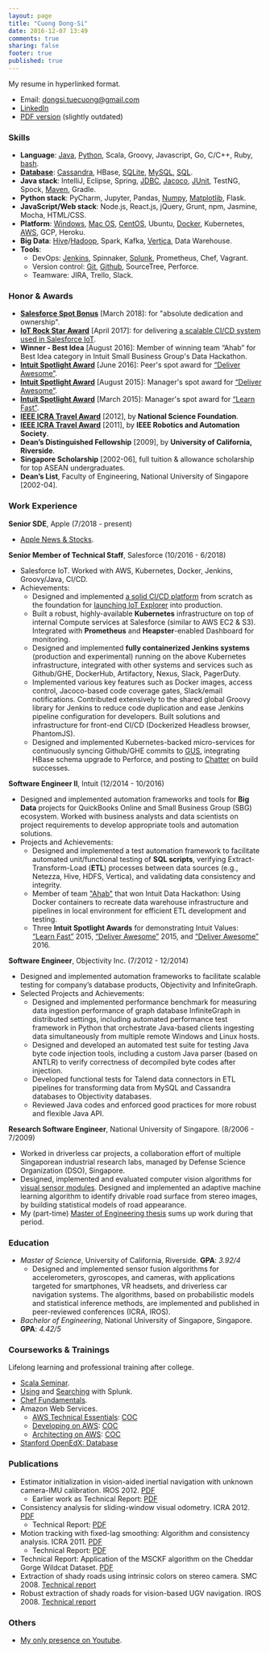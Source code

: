 ```yaml
---
layout: page
title: "Cuong Dong-Si"
date: 2016-12-07 13:49
comments: true
sharing: false
footer: true
published: true
---
```


My resume in hyperlinked format.

* Email: dongsi.tuecuong@gmail.com
* [LinkedIn](https://www.linkedin.com/in/cuong-dong-si-479b326)
* [PDF version](/download/Resume.pdf) (slightly outdated)

<!--
Checklist:

1. Unify the following versions: LinkedIn, PDF, Web (github.io).
2. Enable Publications section?
3. Compare Skills section vs Blog categories.
-->

### Skills

<!--
Want to do: Javascript, Go
-->
<!-- SKIPPED:
* Languages: Matlab, [Perl](/blog/categories/perl/).
* Database: XPath, XQuery.
* Java stack: 
  * Libraries: Guava, SLF4J, JCommander, [Swing](https://github.com/tdongsi/java/tree/master/my.vip.applets)
  * Build: Ant, sbt (Scala)
  * Test: Gatling, JMeter, JMockit, RestAssured.
* Python stack: PyPI, virtualenv.
* **Ruby stack**: rake, Gem/Bundle, Rails.
* JavaScript stack: ExpressJS, MongoDB.
* Others: ANTLR, Boost, OpenCV, Eigen
* Platform: SunOS, HP-UX
* Big Data:
Dimensional Modeling (Kimball)
Netezza
Tableau
* Tools:
  * DevOps: Datadog, SonarQube, Nexus
  * Teamware: MediaWiki, Confluence
  * Version control: Subversion
  * IDE: Visual Studio
-->
* **Language**: 
  [Java](/blog/categories/java/),
  [Python](/blog/categories/python/), 
  Scala, Groovy, Javascript, 
  Go, C/C++,
  Ruby,
  [bash](/blog/categories/bash/). 
* [**Database**](/blog/categories/database/): 
  [Cassandra](/blog/categories/cassandra/),
  HBase,
  [SQLite](/blog/categories/sqlite/), 
  [MySQL](/blog/categories/mysql/),
  [SQL](/blog/categories/sql/).
* **Java stack**: 
  IntelliJ, Eclipse, Spring, 
  [JDBC](/blog/categories/jdbc/),  <!-- Libraries -->
  [Jacoco](/blog/2017/09/23/jacoco-in-maven-project/),
  [JUnit](/blog/categories/junit/), TestNG, Spock, <!-- Test -->
  [Maven](/blog/categories/maven/), Gradle. <!-- Build -->
* **Python stack**:
  PyCharm, Jupyter, Pandas,
  [Numpy](/blog/categories/numpy/), 
  [Matplotlib](/blog/categories/matplotlib/),
  Flask.
* **JavaScript/Web stack**:
  Node.js, React.js, jQuery, <!-- Framework -->
  Grunt, npm, <!-- Build -->
  Jasmine, Mocha, <!-- Test -->
  HTML/CSS.
* **Platform**: 
  [Windows](/blog/categories/windows/), 
  [Mac OS](/blog/categories/macosx/), 
  [CentOS](/blog/categories/centos/),
  Ubuntu,
  [Docker](/blog/categories/docker/), Kubernetes, <!-- Container -->
  [AWS](/blog/categories/aws/), GCP,
  Heroku.
* **Big Data**:
  [Hive](/blog/categories/hive/)/[Hadoop](/blog/categories/hadoop/),
  Spark,
  Kafka,
  [Vertica](/blog/categories/vertica/),
  Data Warehouse.
* **Tools**:
  * DevOps:
    [Jenkins](/blog/categories/jenkins/), Spinnaker, <!-- CI/CD --> 
    [Splunk](/download/training/COC_Searching_Splunk.pdf), Prometheus, <!-- Monitoring --> 
    Chef, <!-- Configuration: Puppet, Ansible --> 
    Vagrant. <!-- Virtualization: VMWare, VirtualBox --> 
  * Version control:
    [Git](/blog/categories/git/), 
    [Github](https://github.com/tdongsi), 
    SourceTree, 
    Perforce.
  * Teamware:
    JIRA, Trello, Slack.
 
### Honor & Awards

* [**Salesforce Spot Bonus**](/download/awards/2018_Spot_Bonus.pdf) [March 2018]: for "absolute dedication and ownership".
* [**IoT Rock Star Award**](/download/awards/2017_IoT_Star.jpg) [April 2017]: for delivering [a scalable CI/CD system used in Salesforce IoT](/download/awards/2017_IoT_slide.jpg).
* **Winner - Best Idea** [August 2016]: Member of winning team “Ahab” for Best Idea category in Intuit Small Business Group's Data Hackathon. 
* [**Intuit Spotlight Award**](/download/awards/2016_Deliver_Awesome.pdf) [June 2016]: Peer's spot award for [“Deliver Awesome”](https://about.intuit.com/about_intuit/operating_values/).
* [**Intuit Spotlight Award**](/download/awards/2015_Deliver_Awesome.pdf) [August 2015]: Manager's spot award for [“Deliver Awesome”](https://about.intuit.com/about_intuit/operating_values/).
* [**Intuit Spotlight Award**](/download/awards/2015_Learn_Fast.pdf) [March 2015]: Manager's spot award for [“Learn Fast”](https://about.intuit.com/about_intuit/operating_values/).
* [**IEEE ICRA Travel Award**](/download/awards/ICRA_2012_Travel.pdf) [2012], by **National Science Foundation**.
* [**IEEE ICRA Travel Award**](/download/awards/ICRA_2011_Travel.pdf) [2011], by **IEEE Robotics and Automation Society**.
* **Dean’s Distinguished Fellowship** [2009], by **University of California, Riverside**.
* **Singapore Scholarship** [2002-06], full tuition & allowance scholarship for top ASEAN undergraduates.
* **Dean’s List**, Faculty of Engineering, National University of Singapore [2002-04].

<!--
* **Best committee member certificate**, IEEE NUS Student Brach Annual General Meeting [2005].
* **Champion**, IEEE All-Singapore University Tech Quiz [2005, 2006].
* **First Prize**, Vietnam National Physics Olympiad for Universities [2002]
* **Merit Prize**, Vietnam National Physics Olympiad for High Schools [2001]
-->

### Work Experience

**Senior SDE**, <a name="Apple">Apple</a> (7/2018 - present)

* [Apple News & Stocks](https://www.cnet.com/news/apple-news-adds-browse-tab-brings-news-to-stocks/).

<!--
What were your key achievements?

* Modernized Jenkins-based deployment pipelines for DEVEL/TEST/QA/STAGING: from separate, divergent, GUI-based Jenkins pipelines to unified, code-based pipelines.
  * Consistent deployment codes improve team productivity in investigating deployment issues and help experiences carried from deploying in lower environments to higher ones.
  * Refactored large code sections shared by 4 pipelines into "Jenkins shared library" to reduce copy & paste-ing code (i.e., Don't Repeat Yourself principle).
  * Various improvements to deployment systems: less parameter input, less manual update, various bug fixes in Python deployment scripts.
* PIE CLI, Secrets CLI: maintenance, bug fixing. Inherited the code base from Girish, fixed bugs despite little knowledge transfer. 
  * Made the tools more resilient against exceptional scenarios (e.g., 4xx/5xx from PIE APIs). Introduced mocking as proof of functionality.
  * Added numerous functional & unit tests to prevent regressions.
* Improved secret management practices for DevOps tools and code: using Jenkins secret files instead of moving files directly on Jenkins VM (PIE Secrets), using Jenkins secret environment variables instead of checking secrets/tokens into Github.
* Security tasks: 
  * cleaned up secrets/tokens from DevOps repos.
  * implemented HTTPS and AppleConnect (SAML) on DevOps and Orca Jenkins.
  * addressed Splunk logging requirements from ISG for devops-jenkins and orca-jenkins (PV and MR).
  * addressed Project Hogwarts audits, ASO-Security audits. 
  * checked and updated Apple root CA/trust store settings for devops-jenkins, news-orca (PV and MR), Python clients. Helped developers (esp. Data-Engineering team) to resolve related Gradle issues on their machines.
* Implemented Jenkins Splunk dashboards for DevOps-Jenkins and News-Orca. Demonstrated to Data Engineering team about Splunk queries for Jenkins operations.
* Supported Data Engineering team on their Jenkins operations. 
  * Became Okehee’s consultant (aka, personal “Stackoverflow") on Orca-Jenkins and supporting services (AppleConnect, Splunk). 
  * Created Groovy/Jenkins libraries (orca-jenkins-shared-library) and pipelines for Job-DSL and Jenkinsfile-based jobs.
* Set up a Jenkins-beta box (fs06) for different risky executions (multiple Jenkins upgrade exercises, AppleConnect) without impacting production devops-jenkins. 
* Daily Rio-build status notification: Jenkins job that runs daily to check for Rio build failures and publish to DevOps Hipchat/Slack room.
* On point for 1.33 and 1.34 Prod launches.
* Various App Config, Experiment tasks and reviews with Vijay A.
* Jupyter deployment runbook: demonstrated in News Hackathon. Personal use for 1.34 Staging/Prod launches and ad-hoc fixes for nightly QA deployments.
  * In progress. Additional works required to make it suitable for team-wide consumption (similar to early Jenkinsfile's). 
* News-Publisher in a Pod: investigated issues, fixed problems. Extended the pod (i.e., adding services) to support additional development needs of News Publisher team.
* Advocated for moving notifications to HipChat instead of emails for better experience (i.e., mailbox too noisy). Successfully implemented on devops-jenkins. 
  * Slack migration: successfully investigated for similar integration with Slack (believed impossible due to devops-jenkins in DCVPN) and adjusted devops-jenkins implementation accordingly for Slack. 
* Secrets v2: 
  * Two-way mappings (as interactive web pages) for applications and secret keys (in v1) to help DevOps team with Secrets migration.
  * Python implementation of Secrets client for creating/updating/granting buckets.
  * Update Jenkins jobs to make GUI more user-friendly (multi-selection choices).
  * Bucket-application mapping after new conflict resolution mechanism introduced in July 2019.
  
In what areas could you improve or develop?

* Better relationship and time management (a.k.a, "influence" per Apple University) with external teams (e.g., IdMS, SAML, PIE Splunk) to achieve News DevOps goals. 
* More proficient on how services in News work together, through monthly on-calls.
* Kubernetes/APC: learn APC/Kubernetes features and/or work around APC restrictions.

What goals would you like to establish for the coming year?

* Establish POCs and migration paths for Apple News services from PIE Compute to APC.
* Investigate PIE Spinnaker and create a POC, in the context of PIE Compute sunset.
* Jupyter deployment runbook: check the team's need (ok with Quip OR more convenience desired). Synchronize the runbook and Jenkins pipelines AFTER PIE Compute sunset and new deployment tool defined (e.g., Spinnaker?). 
-->

**Senior Member of Technical Staff**, <a name="Salesforce">Salesforce</a> (10/2016 - 6/2018)

* Salesforce IoT. Worked with AWS, Kubernetes, Docker, Jenkins, Groovy/Java, CI/CD.
* Achievements:
  * Designed and implemented [a solid CI/CD platform](/download/awards/2017_Promotion.jpg) from scratch as the foundation for [launching IoT Explorer](http://www.zdnet.com/article/salesforce-launches-iot-explorer-aims-to-bring-sensor-data-to-business-users/) into production. 
  * Built a robust, highly-available **Kubernetes** infrastructure on top of internal Compute services at Salesforce (similar to AWS EC2 & S3).
    Integrated with **Prometheus** and **Heapster**-enabled Dashboard for monitoring.
  * Designed and implemented **fully containerized Jenkins systems** (production and experimental) running on the above Kubernetes infrastructure, integrated with other systems and services such as Github/GHE, DockerHub, Artifactory, Nexus, Slack, PagerDuty. 
  * Implemented various key features such as Docker images, access control, Jacoco-based code coverage gates, Slack/email notifications.
    Contributed extensively to the shared global Groovy library for Jenkins to reduce code duplication and ease Jenkins pipeline configuration for developers.
    Built solutions and infrastructure for front-end CI/CD (Dockerized Headless browser, PhantomJS).
  * Designed and implemented Kubernetes-backed micro-services for continuously syncing Github/GHE commits to [GUS](https://developer.salesforce.com/blogs/engineering/2014/08/meet-gus-keeping-salesforce-agile.html), integrating HBase schema upgrade to Perforce, and posting to [Chatter](https://www.salesforce.com/products/chatter/overview/) on build successes.
<!--
  * Security Champion for the team: championing for best practices for secure, scalable, highly-available services.
-->

**Software Engineer II**, <a name="Intuit">Intuit</a> (12/2014 - 10/2016) 

* Designed and implemented automation frameworks and tools for **Big Data** projects for QuickBooks Online and Small Business Group (SBG) ecosystem. 
  Worked with business analysts and data scientists on project requirements to develop appropriate tools and automation solutions.
* Projects and Achievements:
  * Designed and implemented a test automation framework to facilitate automated unit/functional testing of **SQL scripts**, 
    verifying Extract-Transform-Load (**ETL**) processes between data sources (e.g., Netezza, Hive, HDFS, Vertica), and validating data consistency and integrity.
  * Member of team ["Ahab"](https://en.wikipedia.org/wiki/Moby-Dick) that won Intuit Data Hackathon: 
    Using Docker containers to recreate data warehouse infrastructure and pipelines in local environment for efficient ETL development and testing.
  * Three **Intuit Spotlight Awards** for demonstrating Intuit Values: [“Learn Fast”](/download/awards/2015_Learn_Fast.pdf) 2015, [“Deliver Awesome”](/download/awards/2015_Deliver_Awesome.pdf) 2015, and [“Deliver Awesome”](/download/awards/2016_Deliver_Awesome.pdf) 2016.
  
**Software Engineer**, Objectivity Inc. (7/2012 - 12/2014)

* Designed and implemented automation frameworks to facilitate scalable testing for company’s database products, Objectivity and InfiniteGraph.
* Selected Projects and Achievements:
    * Designed and implemented performance benchmark for measuring data ingestion performance of graph database InfiniteGraph in distributed settings, 
      including automated performance test framework in Python that orchestrate Java-based clients ingesting data simultaneously from multiple remote Windows and Linux hosts.
    * Designed and developed an automated test suite for testing Java byte code injection tools, including a custom Java parser (based on ANTLR) to verify correctness of decompiled byte codes after injection.
    * Developed functional tests for Talend data connectors in ETL pipelines for transforming data from MySQL and Cassandra databases to Objectivity databases.
    * Reviewed Java codes and enforced good practices for more robust and flexible Java API.

<!--
*Selected Projects and Achievements*:

* Designed and implemented test plans for measuring data ingestion performance of graph
  database InfiniteGraph in distributed multi-client settings. Set up and configured a network of eight Linux and Windows hosts with OpenSSH. Fully automated performance tests using Python scripts, in which multiple Java test applications are compiled and ingest data simultaneously from multiple remote hosts.
* Designed and developed an automated test suite for testing Java byte code injection tools, including a custom Java parser (based on ANLTR) to verify correctness of decompiled byte codes after injection.
* Developed generic-based JUnit tests for database-backed Java collection classes, based on Guava library. 5000+ JUnit tests effectively added into nightly test suite within a month.
* Developed functional tests for Talend data connectors that convert data from MySQL and Cassandra databases to Objectivity databases.
* Developed performance tests for Objectivity/DB with different network configurations and use cases to check for performance regressions. Automated generating performance reports from raw performance logs using Python.
-->

**Research Software Engineer**, National University of Singapore. (8/2006 - 7/2009)

* Worked in driverless car projects, a collaboration effort of multiple Singaporean industrial research labs, managed by Defense Science Organization (DSO), Singapore.
* Designed, implemented and evaluated computer vision algorithms for [visual sensor modules](/resume/calibration_2007.jpg). 
  Designed and implemented an adaptive machine learning algorithm to identify drivable road surface from stereo images, by building statistical models of road appearance.
* My (part-time) [Master of Engineering thesis](/download/pubs/MEng.pdf) sums up work during that period.

<!--
**Summer Intern**, Singapore Institute of Manufacturing Technology (5/2005 - 7/2005) 

* Investigated feasibility of using Java technologies for embedded systems, using TStik, STEP and TILT circuit boards and TINI development tools.
* Implemented several Java applications to interface with several embedded devices.
* Achievements: A Java application to monitor temperature and send alerts via SMS and Yahoo! Instant Messenger as well as daily email reports. Used Java Swing for GUI control panel design.
-->

### Education

* *Master of Science*, University of California, Riverside. **GPA**: *3.92/4*
  * Designed and implemented sensor fusion algorithms for accelerometers, gyroscopes, and cameras, with applications targeted for smartphones, VR headsets, and driverless car navigation systems. 
    The algorithms, based on probabilistic models and statistical inference methods, are implemented and published in peer-reviewed conferences (ICRA, IROS).
* *Bachelor of Engineering*, National University of Singapore, Singapore. **GPA**: *4.42/5*

### Courseworks & Trainings

Lifelong learning and professional training after college.

* [Scala Seminar](/download/training/COC_Scala_Seminar.pdf).
* [Using](/download/training/COC_Using_Splunk.pdf) and [Searching](/download/training/COC_Searching_Splunk.pdf) with Splunk.
* [Chef Fundamentals](/download/training/COC_Chef.pdf).
* Amazon Web Services.
  * [AWS Technical Essentials](https://aws.amazon.com/training/course-descriptions/essentials/): [COC](/download/training/COC_AWS_Essentials.pdf)
  * [Developing on AWS](https://aws.amazon.com/training/course-descriptions/developing/): [COC](/download/training/COC_Developing_on_AWS.pdf)
  * [Architecting on AWS](https://aws.amazon.com/training/course-descriptions/architect/): [COC](/download/training/COC_Architecting_on_AWS.pdf)
* [Stanford OpenEdX: Database](/download/training/2014_Database_cert.pdf)

### Publications

* Estimator initialization in vision-aided inertial navigation with unknown camera-IMU calibration. IROS 2012. [PDF](/download/pubs/DongSi2012IROS.pdf)
  * Earlier work as Technical Report: [PDF](/download/pubs/2011_VIO_Init_TR.pdf)
* Consistency analysis for sliding-window visual odometry. ICRA 2012. [PDF](/download/pubs/DongSi2012ICRA.pdf)
  * Technical Report: [PDF](/download/pubs/ICRA12_TR.pdf)
* Motion tracking with fixed-lag smoothing: Algorithm and consistency analysis. ICRA 2011. [PDF](/download/pubs/DongSi2011ICRA.pdf)
  * Technical Report: [PDF](/download/pubs/ICRA11_TR.pdf)
* Technical Report: Application of the MSCKF algorithm on the Cheddar Gorge Wildcat Dataset. [PDF](/download/pubs/2010_MSCKF_Cheddar_Gorge.pdf)
* Extraction of shady roads using intrinsic colors on stereo camera. SMC 2008. [Technical report](/download/pubs/MEng.pdf)
* Robust extraction of shady roads for vision-based UGV navigation. IROS 2008. [Technical report](/download/pubs/MEng.pdf)

### Others

* [My only presence on Youtube](/blog/2011/02/07/optical-flow-demo/). 
